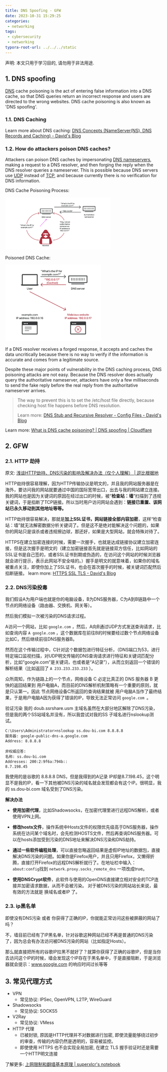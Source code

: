 ```yaml
---
title: DNS Spoofing - GFW
date: 2023-10-31 15:29:25
categories:
 - networking
tags:
 - cybersecurity
 - networking
typora-root-url: ../../../static
---
```


声明: 本文只用于学习目的, 请勿用于非法用途.

## 1. DNS spoofing

[DNS](https://www.cloudflare.com/learning/dns/what-is-dns/) cache poisoning is the act of entering false information into a DNS cache, so that DNS queries return an incorrect response and users are directed to the wrong websites. DNS cache poisoning is also known as 'DNS spoofing'.

### 1.1. DNS Caching

Learn more about DNS caching: [DNS Concepts (NameServer(NS), DNS Records and Caching) - David's Blog](https://davidzhu.xyz/post/networking/002-dns-basics/)

### 1.2. How do attackers poison DNS caches?

Attackers can poison DNS caches by impersonating [DNS nameservers](https://www.cloudflare.com/learning/dns/dns-server-types/), making a request to a DNS resolver, and then forging the reply when the DNS resolver queries a nameserver. This is possible because DNS servers use [UDP](https://www.cloudflare.com/learning/ddos/glossary/user-datagram-protocol-udp/) instead of [TCP](https://www.cloudflare.com/learning/ddos/glossary/tcp-ip/), and because currently there is no verification for DNS information.

DNS Cache Poisoning Process:

<img src="/005-gfw-dns/c.png" alt="c" style="zoom: 33%;" />

Poisoned DNS Cache:

<img src="/005-gfw-dns/d.png" alt="d" style="zoom: 33%;" />

If a DNS resolver receives a forged response, it accepts and caches the data uncritically because there is no way to verify if the information is accurate and comes from a legitimate source. 

Despite these major points of vulnerability in the DNS caching process, DNS poisoning attacks are not easy. Because the DNS resolver does actually query the authoritative nameserver, attackers have only a few milliseconds to send the fake reply before the real reply from the authoritative nameserver arrives.

> The way to prevent this is to set the /etc/host file directly, because checking host file happens before DNS resolution. 
>
> Learn more: [DNS Stub and Recursive Resolver - Config Files - David's Blog](https://davidzhu.xyz/post/networking/002-host-file-dns-stub-resolver/)

Learn more: [What is DNS cache poisoning? | DNS spoofing | Cloudflare](https://www.cloudflare.com/learning/dns/dns-cache-poisoning/)

## 2. GFW

### 2.1. HTTP 劫持

原文: [浅谈HTTP劫持、DNS污染的影响及解决办法（仅个人理解） | 逗比根据地](https://doubibackup.com/6t3mypbm-5.html#comments)

HTTP劫持很容易理解，因为HTTP传输协议是明文的，并且我的网站服务器是在海外，要访问我的网站就要通过中国的国际宽带出口，出去与我的网站建立连接。我的网站也是因为关键词的原因在经过出口的时候，被“**检查站：墙**”扫描到了违规关键词，于是掐断了TCP链接。所以当时用户访问网站会遇到：**链接已重置、该网站已永久移动到其他地址等等。**

HTTP劫持很容易解决，那就是**加上SSL证书，网站链接全部内容加密**，这样“检查站：墙”就无法解密数据分析关键词了。但是这不是绝对能解决这个问题的，如果你的网站只是误杀或者违规擦边球，那还好，如果是大型网站，就会特殊对待了。

HTTPS在建立加密连接的时候，需要一次握手，也就是达成链接协议建立加密连接，但是这次握手是明文的（建立加密链接首先就是链接双方信任，比如网站的SSL证书是自己签的，或者SSL证书到期或伪造的，在访问这个网站的时候浏览器就会进行提示，表示此网站不安全啥的。）握手是明文的就意味着，如果你的域名被重点关注，即使你加上了SSL证书，也会在首次握手的时候，被关键词匹配然后掐断链接。 learn more: [HTTPS SSL TLS - David's Blog](https://davidzhu.xyz/post/http/006-https-ssl/)

### 2.2. DNS污染投毒

我们假设A为用户端也就是你的电脑设备，B为DNS服务器，C为A到B链路中一个节点的网络设备（路由器、交换机、网关等）。

然后我们模拟一次被污染的DNS请求过程。

A访问一个网站，比如 `google.com` ，然后，A向B通过UDP方式发送查询请求，比如查询内容 `A google.com` ，这个数据库在前往B的时候要经过数个节点网络设备比如C，然后继续前往DNS服务器B。

然而在这个传输过程中，C针对这个数据包进行特征分析，（DNS端口为53，进行特定端口监视扫描，对UDP明文传输的DNS查询请求进行特征和关键词匹配分析，比如“google.com”是关键词，也或者是“A记录”），从而立刻返回一个错误的解析结果（比如返回了 `A 233.233.233.233` ）。

众所周知，作为链路上的一个节点，网络设备 C 必定比真正的 DNS 服务器 B 更快的返回结果到 用户电脑A，而目前的DNS解析机制策略有一个重要的原则，就是只认第一。因此 节点网络设备C所返回的查询结果就被 用户电脑A当作了最终结果，于是用户电脑A因为获得了错误的IP，导致无法正常访问 `google.com `。

验证污染 我的 doub.ssrshare.usm 主域名虽然在大部分地区解除了DNS污染，但是我的两个SS站域名并没有，所以我尝试对我的SS 子域名进行nslookup测试。

```shell
C:\Users\Administrator>nslookup ss.dou-bi.com 8.8.8.8
服务器: google-public-dns-a.google.com
Address: 8.8.8.8
 
非权威应答:
名称: ss.dou-bi.com
Addresses: 200:2:9f6a:794b::
8.7.198.45
```

我使用的是谷歌的 8.8.8.8 DNS，但是我得到的A记录 IP却是8.7.198.45，这个明显不是我的IP，看一下其他被DNS污染的域名就会发现都会有这个IP。很明显，我的 ss.dou-bi.com 域名受到了DNS污染。

**解决办法**

- **使用加密代理**，比如Shadowsocks，在加密代理里进行远程DNS解析，或者使用VPN上网。

- **修改hosts文件**，操作系统中Hosts文件的权限优先级高于DNS服务器，操作系统在访问某个域名时，会先检测HOSTS文件，然后再查询DNS服务器。可以在hosts添加受到污染的DNS地址来解决DNS污染和DNS劫持。

- **通过一些软件编程处理**，可以直接忽略返回结果是虚假IP地址的数据包，直接解决DNS污染的问题。如果你是Firefox用户，并且只用Firefox，又懒得折腾，直接打开Firefox的远程DNS解析就行了。在地址栏中输入：`about:config`找到 `network.proxy.socks_remote_dns` 一项改成true。

- **使用DNSCrypt软件**，此软件与使用的OpenDNS直接建立相对安全的TCP连接并加密请求数据，从而不会被污染。 对于被DNS污染的网站站长来说，最有效的方法就是 换域名或者IP 了。

### 2.3. ip黑名单

即使没有DNS污染 或者 你获得了正确的IP，你就能正常访问这些被屏蔽的网站了吗？

不，墙目前已经有了IP黑名单，针对谷歌这种网站已经不再是普通的DNS污染了，因为总会有办法访问被DNS污染的网站（比如指定Hosts）。

那么就直接把所有的谷歌IP拉黑不就好了？就算你获得了正确的谷歌IP，但是当你去访问这个IP的时候，墙会发现这个IP存在于黑名单中，于是直接阻断，于是浏览器就会提示：www.google.com 的响应时间过长等等

## 3. 常见代理方式

- VPN
  - 常见协议: IPSec, OpenVPN, L2TP, WireGuard
- Shadowsocks
  - 常见协议: SOCKS5
- V2Ray
  - 常见协议: VMess
- HTTP 代理
  - 已被封锁, 原因是HTTP代理并不对数据进行加密, 即使流量能够绕过初步的审查，传输的内容仍然是透明的，容易被监控。
  - 即使使用 HTTPS 也不会实现全局加密, 在建立 TLS 握手验证时还是需要一个HTTP明文连接

了解更多: [上网限制和翻墙基本原理 | superxlcr's notebook](https://superxlcr.github.io/2018/07/01/%E4%B8%8A%E7%BD%91%E9%99%90%E5%88%B6%E5%92%8C%E7%BF%BB%E5%A2%99%E5%9F%BA%E6%9C%AC%E5%8E%9F%E7%90%86/)